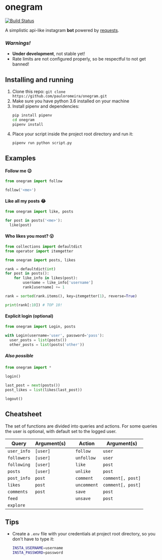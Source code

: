 # onegram
[![Build Status](https://travis-ci.org/pauloromeira/onegram.svg?branch=master)](https://travis-ci.org/pauloromeira/onegram)

A simplistic api-like instagram **bot** powered by [requests](https://github.com/requests/requests).

### *Warnings!*
* **Under development**, not stable yet!
* Rate limits are not configured properly, so be respectful to not get banned!

## Installing and running
1. Clone this repo: `git clone https://github.com/pauloromeira/onegram.git`
2. Make sure you have python 3.6 installed on your machine
3. Install pipenv and dependencies:
    ```sh
    pip install pipenv
    cd onegram
    pipenv install
    ```
4. Place your script inside the project root directory and run it:
    ```sh
    pipenv run python script.py
    ```

## Examples
#### Follow me :wink:
```py
from onegram import follow

follow('<me>')
```

#### Like all my posts :joy:

```py
from onegram import like, posts

for post in posts('<me>'):
  like(post)
```

#### Who likes you most? :open_mouth:
```py
from collections import defaultdict
from operator import itemgetter

from onegram import posts, likes

rank = defaultdict(int)
for post in posts():
    for like_info in likes(post):
        username = like_info['username']
        rank[username] += 1

rank = sorted(rank.items(), key=itemgetter(1), reverse=True)

print(rank[:10]) # TOP 10!
```

#### Explicit login (optional)
```py
from onegram import Login, posts

with Login(username='user', password='pass'):
  user_posts = list(posts())
  other_posts = list(posts('other'))
```

##### Also possible
```py
from onegram import *

login()

last_post = next(posts())
post_likes = list(likes(last_post))

logout()
```

## Cheatsheet
The set of functions are divided into queries and actions. For some queries
the user is optional, with default set to the logged user.

|Query|Argument(s)||Action|Argument(s)|
|-|-|-|-|-|
|`user_info`|`[user]`||`follow`|`user`|
|`followers`|`[user]`||`unfollow`|`user`|
|`following`|`[user]`||`like`|`post`|
|`posts`|`[user]`||`unlike`|`post`|
|`post_info`|`post`||`comment`|`comment[, post]`|
|`likes`|`post`||`uncomment`|`comment[, post]`|
|`comments`|`post`||`save`|`post`|
|`feed`|||`unsave`|`post`|
|`explore`|||||

## Tips
  * Create a `.env` file with your credentials at project root directory,
  so you don't have to type it:
    ```sh
    INSTA_USERNAME=username
    INSTA_PASSWORD=password
    ```
